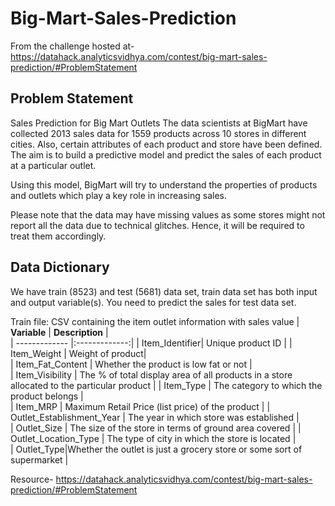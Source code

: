 # Big-Mart-Sales-Prediction

From the challenge hosted at- https://datahack.analyticsvidhya.com/contest/big-mart-sales-prediction/#ProblemStatement

**Problem Statement**
-----

Sales Prediction for Big Mart Outlets
The data scientists at BigMart have collected 2013 sales data for 1559 products across 10 stores in different cities. Also, certain attributes of each product and store have been defined. The aim is to build a predictive model and predict the sales of each product at a particular outlet.

Using this model, BigMart will try to understand the properties of products and outlets which play a key role in increasing sales.

Please note that the data may have missing values as some stores might not report all the data due to technical glitches. Hence, it will be required to treat them accordingly. 



**Data Dictionary**
-----------------------

We have train (8523) and test (5681) data set, train data set has both input and output variable(s). You need to predict the sales for test data set.



Train file: CSV containing the item outlet information with sales value
| **Variable**     | **Description**  |  
| ------------- |:-------------:|
| Item_Identifier| 	Unique product ID |
| Item_Weight      | 		Weight of product|  
| Item_Fat_Content | Whether the product is low fat or not      |  
| Item_Visibility | The % of total display area of all products in a store allocated to the particular product      |
| Item_Type     |  The category to which the product belongs     |  
| Item_MRP | Maximum Retail Price (list price) of the product      |
| Outlet_Establishment_Year    |  The year in which store was established    |  
| Outlet_Size | The size of the store in terms of ground area covered     |
| Outlet_Location_Type      |   The type of city in which the store is located    |  
| Outlet_Type|Whether the outlet is just a grocery store or some sort of supermarket      |

Resource- https://datahack.analyticsvidhya.com/contest/big-mart-sales-prediction/#ProblemStatement
